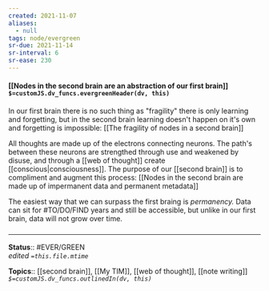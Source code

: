 ```yaml
---
created: 2021-11-07 
aliases:
  - null
tags: node/evergreen
sr-due: 2021-11-14
sr-interval: 6
sr-ease: 230
---
```

#### [[Nodes in the second brain are an abstraction of our first brain]] `$=customJS.dv_funcs.evergreenHeader(dv, this)`

In our first brain there is no such thing as "fragility" there is only learning and forgetting, but in the second brain learning doesn't happen on it's own and forgetting is impossible: [[The fragility of nodes in a second brain]]

All thoughts are made up of the electrons connecting neurons. The path's between these neurons are strengthed through use and weakened by disuse, and through a [[web of thought]] create [[conscious|consciousness]]. The purpose of our [[second brain]] is to compliment and augment this process: [[Nodes in the second brain are made up of impermanent data and permanent metadata]]

The easiest way that we can surpass the first braing is *permanency.* Data can sit for #TO/DO/FIND years and still be accessible, but unlike in our first brain, data will not grow over time. 

### <hr class="footnote"/>

**Status**:: #EVER/GREEN  
*edited `=this.file.mtime`*

**Topics**:: [[second brain]], [[My TIM]], [[web of thought]], [[note writing]]
*`$=customJS.dv_funcs.outlinedIn(dv, this)`*


